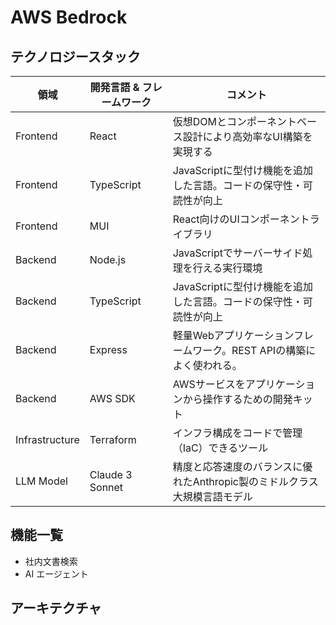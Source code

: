 # AWS Bedrock

## テクノロジースタック
領域|開発言語 & フレームワーク|コメント
--|--|--
Frontend|React|仮想DOMとコンポーネントベース設計により高効率なUI構築を実現する
Frontend|TypeScript|JavaScriptに型付け機能を追加した言語。コードの保守性・可読性が向上
Frontend|MUI|React向けのUIコンポーネントライブラリ
Backend|Node.js|JavaScriptでサーバーサイド処理を行える実行環境
Backend|TypeScript|JavaScriptに型付け機能を追加した言語。コードの保守性・可読性が向上
Backend|Express|軽量Webアプリケーションフレームワーク。REST APIの構築によく使われる。
Backend|AWS SDK|AWSサービスをアプリケーションから操作するための開発キット
Infrastructure|Terraform|インフラ構成をコードで管理（IaC）できるツール
LLM Model|Claude 3 Sonnet|精度と応答速度のバランスに優れたAnthropic製のミドルクラス大規模言語モデル

## 機能一覧
- 社内文書検索
- AI エージェント

## アーキテクチャ
